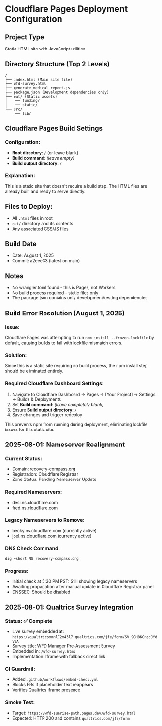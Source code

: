 # Cloudflare Pages Deployment Configuration

## Project Type
Static HTML site with JavaScript utilities

## Directory Structure (Top 2 Levels)
```
/
├── index.html (Main site file)
├── wfd-survey.html
├── generate_medical_report.js
├── package.json (Development dependencies only)
├── out/ (Static assets)
│   ├── funding/
│   └── static/
└── src/
    └── lib/
```

## Cloudflare Pages Build Settings

### Configuration:
- **Root directory**: `/` (or leave blank)
- **Build command**: *(leave empty)*
- **Build output directory**: `/`

### Explanation:
This is a static site that doesn't require a build step. The HTML files are already built and ready to serve directly.

## Files to Deploy:
- All `.html` files in root
- `out/` directory and its contents
- Any associated CSS/JS files

## Build Date
- Date: August 1, 2025
- Commit: a2eee33 (latest on main)

## Notes
- No wrangler.toml found - this is Pages, not Workers
- No build process required - static files only
- The package.json contains only development/testing dependencies

## Build Error Resolution (August 1, 2025)

### Issue:
Cloudflare Pages was attempting to run `npm install --frozen-lockfile` by default, causing builds to fail with lockfile mismatch errors.

### Solution:
Since this is a static site requiring no build process, the npm install step should be eliminated entirely.

### Required Cloudflare Dashboard Settings:
1. Navigate to Cloudflare Dashboard → Pages → [Your Project] → Settings → Builds & Deployments
2. Set **Build command**: *(leave completely blank)*
3. Ensure **Build output directory**: `/`
4. Save changes and trigger redeploy

This prevents npm from running during deployment, eliminating lockfile issues for this static site.

## 2025-08-01: Nameserver Realignment

### Current Status:
- Domain: recovery-compass.org
- Registration: Cloudflare Registrar
- Zone Status: Pending Nameserver Update

### Required Nameservers:
- desi.ns.cloudflare.com
- fred.ns.cloudflare.com

### Legacy Nameservers to Remove:
- becky.ns.cloudflare.com (currently active)
- joel.ns.cloudflare.com (currently active)

### DNS Check Command:
```bash
dig +short NS recovery-compass.org
```

### Progress:
- Initial check at 5:30 PM PST: Still showing legacy nameservers
- Awaiting propagation after manual update in Cloudflare Registrar panel
- DNSSEC: Should be disabled

## 2025-08-01: Qualtrics Survey Integration

### Status: ✅ Complete
- Live survey embedded at: `https://qualtricsxmnl72x43l7.qualtrics.com/jfe/form/SV_9GH8KCnqcJYdVZA`
- Survey title: WFD Manager Pre-Assessment Survey
- Embedded in: `/wfd-survey.html`
- Implementation: Iframe with fallback direct link

### CI Guardrail:
- Added `.github/workflows/embed-check.yml`
- Blocks PRs if placeholder text reappears
- Verifies Qualtrics iframe presence

### Smoke Test:
- Target: `https://wfd-sunrise-path.pages.dev/wfd-survey.html`
- Expected: HTTP 200 and contains `qualtrics.com/jfe/form`
